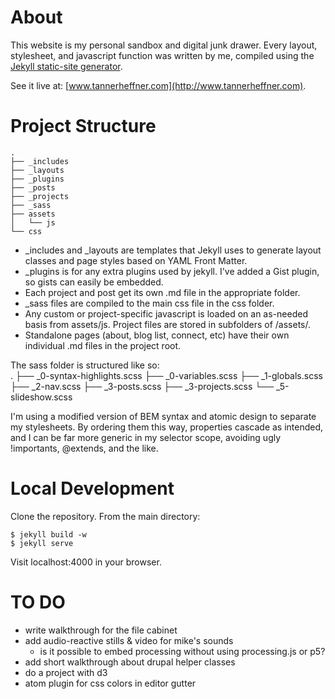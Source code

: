 # About
This website is my personal sandbox and digital junk drawer. Every layout, stylesheet, and javascript function was written by me, compiled using the [Jekyll static-site generator](http://jekyllrb.com).

See it live at: [www.tannerheffner.com](http://www.tannerheffner.com).

# Project Structure
    .
    ├── _includes
    ├── _layouts
    ├── _plugins
    ├── _posts
    ├── _projects
    ├── _sass
    ├── assets
    │   └── js
    └── css

- _includes and _layouts are templates that Jekyll uses to generate layout classes and page styles based on YAML Front Matter.
- _plugins is for any extra plugins used by jekyll. I've added a Gist plugin, so gists can easily be embedded.
- Each project and post get its own .md file in the appropriate folder.
- _sass files are compiled to the main css file in the css folder.
- Any custom or project-specific javascript is loaded on an as-needed basis from assets/js. Project files are stored in subfolders of /assets/.
- Standalone pages (about, blog list, connect, etc) have their own individual .md files in the project root.

The sass folder is structured like so: <br>
        .
        ├── _0-syntax-highlights.scss
        ├── _0-variables.scss
        ├── _1-globals.scss
        ├── _2-nav.scss
        ├── _3-posts.scss
        ├── _3-projects.scss
        └── _5-slideshow.scss

I'm using a modified version of BEM syntax and atomic design to separate my stylesheets. By ordering them this way, properties cascade as intended, and I can be far more generic in my selector scope, avoiding ugly !importants, @extends, and the like.

# Local Development
Clone the repository.
From the main directory:

    $ jekyll build -w
    $ jekyll serve

Visit localhost:4000 in your browser.

# TO DO
- write walkthrough for the file cabinet
- add audio-reactive stills & video for mike's sounds
  - is it possible to embed processing without using processing.js or p5?
- add short walkthrough about drupal helper classes
- do a project with d3
- atom plugin for css colors in editor gutter
